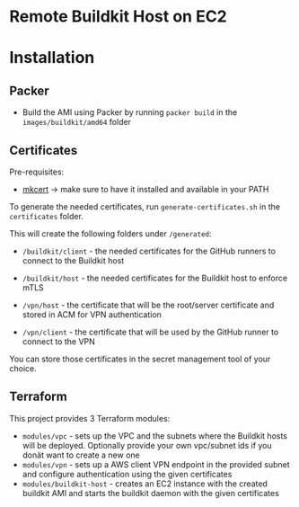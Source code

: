 # Remote Buildkit Host on EC2

# Installation

## Packer

- Build the AMI using Packer by running ```packer build``` in the ``images/buildkit/amd64`` folder

## Certificates

Pre-requisites:
- [mkcert](https://github.com/FiloSottile/mkcert) -> make sure to have it installed and available in your PATH


To generate the needed certificates, run ``generate-certificates.sh`` in the `certificates` folder.


This will create the following folders under `/generated`:

- ``/buildkit/client`` - the needed certificates for the GitHub runners to connect to the Buildkit host
- ``/buildkit/host`` - the needed certificates for the Buildkit host to enforce mTLS


- ``/vpn/host`` - the certificate that will be the root/server certificate and stored in ACM for VPN authentication
- ``/vpn/client`` - the certificate that will be used by the GitHub runner to connect to the VPN

You can store those certificates in the secret management tool of your choice.


## Terraform

This project provides 3 Terraform modules:

- ``modules/vpc`` - sets up the VPC and the subnets where the Buildkit hosts will be deployed. Optionally provide your own vpc/subnet ids if you donät want to create a new one
- ``modules/vpn`` - sets up a AWS client VPN endpoint in the provided subnet and configure authentication using the given certificates
- ``modules/buildkit-host`` - creates an EC2 instance with the created buildkit AMI and starts the buildkit daemon with the given certificates

